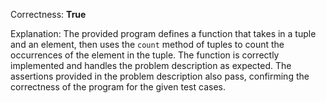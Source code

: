 Correctness: **True**

Explanation: The provided program defines a function that takes in a tuple and an element, then uses the `count` method of tuples to count the occurrences of the element in the tuple. The function is correctly implemented and handles the problem description as expected. The assertions provided in the problem description also pass, confirming the correctness of the program for the given test cases.